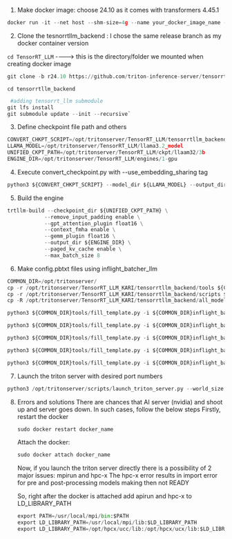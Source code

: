 1. Make docker image: choose 24.10 as it comes with transformers 4.45.1

```python
docker run -it --net host --shm-size=4g --name your_docker_image_name --ulimit memlock=-1 --ulimit stack=67108864 --gpus '"device=0"' -v /your_local_repo_with_llama3.2_model_or_finetuned_llama3.2:/opt/tritonserver/TensorRT_LLM nvcr.io/nvidia/tritonserver:24.10-trtllm-python-py3
```
2. Clone the tesnorrtllm_backend : I chose the same release branch as my docker container version

`cd TensorRT_LLM`   ----> this is the directory/folder we mounted when creating docker image
```python
git clone -b r24.10 https://github.com/triton-inference-server/tensorrtllm_backend.git
```

`cd tensorrtllm_backend`

```python
 #adding tensorrt_llm submodule
git lfs install
git submodule update --init --recursive`
```

3. Define checkpoint file path and others

```python
CONVERT_CHKPT_SCRIPT=/opt/tritonserver/TensorRT_LLM/tensorrtllm_backend/tensorrt_llm/examples/llama/convert_checkpoint.py
LLAMA_MODEL=/opt/tritonserver/TensorRT_LLM/llama3.2_model
UNIFIED_CKPT_PATH=/opt/tritonserver/TensorRT_LLM/ckpt/llaam32/3b
ENGINE_DIR=/opt/tritonserver/TensorRT_LLM/engines/1-gpu

```
4. Execute convert_checkpoint.py with --use_embedding_sharing tag

```python
python3 ${CONVERT_CHKPT_SCRIPT} --model_dir ${LLAMA_MODEL} --output_dir ${UNIFIED_CKPT_PATH} --dtype float16 --use_embedding_sharing
``` 

5. Build the engine
```python
trtllm-build --checkpoint_dir ${UNIFIED_CKPT_PATH} \
            --remove_input_padding enable \
            --gpt_attention_plugin float16 \
            --context_fmha enable \
            --gemm_plugin float16 \
            --output_dir ${ENGINE_DIR} \
            --paged_kv_cache enable \
            --max_batch_size 8
``` 

6. Make config.pbtxt files using inflight_batcher_llm

```python
COMMON_DIR=/opt/tritonserver/
cp -r /opt/tritonserver/TensorRT_LLM_KARI/tensorrtllm_backend/tools ${COMMON_DIR}
cp -r /opt/tritonserver/TensorRT_LLM_KARI/tensorrtllm_backend/scripts ${COMMON_DIR}
cp -R /opt/tritonserver/TensorRT_LLM_KARI/tensorrtllm_backend/all_models/inflight_batcher_llm /opt/tritonserver/.

```
```python
python3 ${COMMON_DIR}tools/fill_template.py -i ${COMMON_DIR}inflight_batcher_llm/preprocessing/config.pbtxt tokenizer_dir:${LLAMA_MODEL},tokenizer_type:auto,triton_max_batch_size:64,preprocessing_instance_count:1

python3 ${COMMON_DIR}tools/fill_template.py -i ${COMMON_DIR}inflight_batcher_llm/postprocessing/config.pbtxt tokenizer_dir:${LLAMA_MODEL},tokenizer_type:auto,triton_max_batch_size:64,postprocessing_instance_count:1

python3 ${COMMON_DIR}tools/fill_template.py -i ${COMMON_DIR}inflight_batcher_llm/tensorrt_llm_bls/config.pbtxt triton_max_batch_size:64,decoupled_mode:True,bls_instance_count:1,accumulate_tokens:False

python3 ${COMMON_DIR}tools/fill_template.py -i ${COMMON_DIR}inflight_batcher_llm/ensemble/config.pbtxt triton_max_batch_size:64

python3 ${COMMON_DIR}tools/fill_template.py -i ${COMMON_DIR}inflight_batcher_llm/tensorrt_llm/config.pbtxt triton_backend:tensorrtllm,triton_max_batch_size:64,decoupled_mode:True,max_beam_width:1,engine_dir:${ENGINE_DIR},max_tokens_in_paged_kv_cache:81920,max_attention_window_size:81920,kv_cache_free_gpu_mem_fraction:0.5,exclude_input_in_output:True,enable_kv_cache_reuse:False,batching_strategy:inflight_fused_batching,max_queue_delay_microseconds:0
```

7. Launch the triton server with desired port numbers
```python
python3 /opt/tritonserver/scripts/launch_triton_server.py --world_size 1 --model_repo=/opt/tritonserver/inflight_batcher_llm --http_port 8010 --grpc_port 8011 --metrics_port 8012
````

8. Errors and solutions
   There are chances that AI server (nvidia) and shoot up and server goes down.
   In such cases, follow the below steps
   Firstly, restart the docker
   ```python
   sudo docker restart docker_name
   ```

   Attach the docker:
   ```python
   sudo docker attach docker_name
   ```

   Now, if you launch the triton server directly there is a possibility of 2 major issues: mpirun and hpc-x
   The hpc-x error results in import error for pre and post-processing models making then not READY

   So, right after the docker is attached add apirun and hpc-x to LD_LIBRARY_PATH
   ```python
   export PATH=/usr/local/mpi/bin:$PATH
   export LD_LIBRARY_PATH=/usr/local/mpi/lib:$LD_LIBRARY_PATH
   export LD_LIBRARY_PATH=/opt/hpcx/ucc/lib:/opt/hpcx/ucx/lib:$LD_LIBRARY_PATH
   ```
   

   

